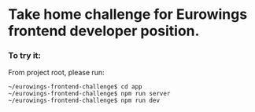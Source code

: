# Take home challenge for Eurowings frontend developer position.

### To try it:

From project root, please run:

```console
~/eurowings-frontend-challenge$ cd app
~/eurowings-frontend-challenge$ npm run server
~/eurowings-frontend-challenge$ npm run dev
```
